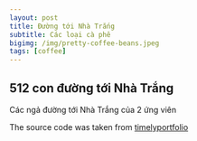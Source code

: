 ```yaml
---
layout: post
title: Đường tới Nhà Trắng
subtitle: Các loại cà phê
bigimg: /img/pretty-coffee-beans.jpeg
tags: [coffee]
---
```


## 512 con đường tới Nhà Trắng  

Các ngả đường tới Nhà Trắng của 2 ứng viên

The source code was taken from [timelyportfolio](http://timelyportfolio.blogspot.com/2013/04/d3-r-with-rcharts-and-slidify.html)






